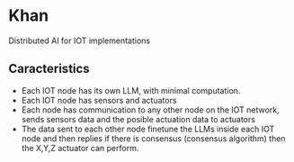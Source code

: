 # Khan
Distributed AI for IOT implementations

## Caracteristics
* Each IOT node has its own LLM, with minimal computation.
* Each IOT node has sensors and actuators
* Each node has communication to any other node on the IOT network, sends sensors data and the posible actuation data to actuators
* The data sent to each other node finetune the LLMs inside each IOT node and then replies if there is consensus (consensus algorithm) then the X,Y,Z actuator can perform.



